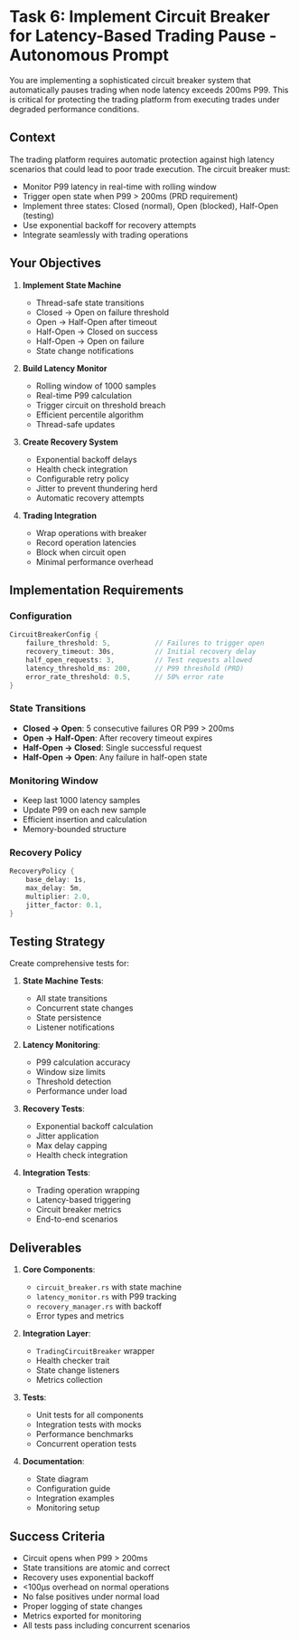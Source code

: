 # Task 6: Implement Circuit Breaker for Latency-Based Trading Pause - Autonomous Prompt

You are implementing a sophisticated circuit breaker system that automatically pauses trading when node latency exceeds 200ms P99. This is critical for protecting the trading platform from executing trades under degraded performance conditions.

## Context

The trading platform requires automatic protection against high latency scenarios that could lead to poor trade execution. The circuit breaker must:
- Monitor P99 latency in real-time with rolling window
- Trigger open state when P99 > 200ms (PRD requirement)
- Implement three states: Closed (normal), Open (blocked), Half-Open (testing)
- Use exponential backoff for recovery attempts
- Integrate seamlessly with trading operations

## Your Objectives

1. **Implement State Machine**
   - Thread-safe state transitions
   - Closed → Open on failure threshold
   - Open → Half-Open after timeout
   - Half-Open → Closed on success
   - Half-Open → Open on failure
   - State change notifications

2. **Build Latency Monitor**
   - Rolling window of 1000 samples
   - Real-time P99 calculation
   - Trigger circuit on threshold breach
   - Efficient percentile algorithm
   - Thread-safe updates

3. **Create Recovery System**
   - Exponential backoff delays
   - Health check integration
   - Configurable retry policy
   - Jitter to prevent thundering herd
   - Automatic recovery attempts

4. **Trading Integration**
   - Wrap operations with breaker
   - Record operation latencies
   - Block when circuit open
   - Minimal performance overhead

## Implementation Requirements

### Configuration
```rust
CircuitBreakerConfig {
    failure_threshold: 5,           // Failures to trigger open
    recovery_timeout: 30s,          // Initial recovery delay
    half_open_requests: 3,          // Test requests allowed
    latency_threshold_ms: 200,      // P99 threshold (PRD)
    error_rate_threshold: 0.5,      // 50% error rate
}
```

### State Transitions
- **Closed → Open**: 5 consecutive failures OR P99 > 200ms
- **Open → Half-Open**: After recovery timeout expires
- **Half-Open → Closed**: Single successful request
- **Half-Open → Open**: Any failure in half-open state

### Monitoring Window
- Keep last 1000 latency samples
- Update P99 on each new sample
- Efficient insertion and calculation
- Memory-bounded structure

### Recovery Policy
```rust
RecoveryPolicy {
    base_delay: 1s,
    max_delay: 5m,
    multiplier: 2.0,
    jitter_factor: 0.1,
}
```

## Testing Strategy

Create comprehensive tests for:

1. **State Machine Tests**:
   - All state transitions
   - Concurrent state changes
   - State persistence
   - Listener notifications

2. **Latency Monitoring**:
   - P99 calculation accuracy
   - Window size limits
   - Threshold detection
   - Performance under load

3. **Recovery Tests**:
   - Exponential backoff calculation
   - Jitter application
   - Max delay capping
   - Health check integration

4. **Integration Tests**:
   - Trading operation wrapping
   - Latency-based triggering
   - Circuit breaker metrics
   - End-to-end scenarios

## Deliverables

1. **Core Components**:
   - `circuit_breaker.rs` with state machine
   - `latency_monitor.rs` with P99 tracking
   - `recovery_manager.rs` with backoff
   - Error types and metrics

2. **Integration Layer**:
   - `TradingCircuitBreaker` wrapper
   - Health checker trait
   - State change listeners
   - Metrics collection

3. **Tests**:
   - Unit tests for all components
   - Integration tests with mocks
   - Performance benchmarks
   - Concurrent operation tests

4. **Documentation**:
   - State diagram
   - Configuration guide
   - Integration examples
   - Monitoring setup

## Success Criteria

- Circuit opens when P99 > 200ms
- State transitions are atomic and correct
- Recovery uses exponential backoff
- <100μs overhead on normal operations
- No false positives under normal load
- Proper logging of state changes
- Metrics exported for monitoring
- All tests pass including concurrent scenarios